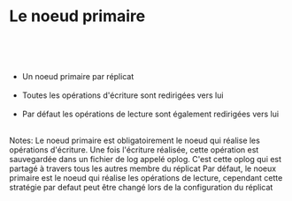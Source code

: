 <!-- .slide: class="sfeir-basic-slide" -->
# Le noeud primaire
<br><br><br>
<ul>
    <li>Un noeud primaire par réplicat</li><br>
    <li>Toutes les opérations d'écriture sont redirigées vers lui</li></br>
    <li>Par défaut les opérations de lecture sont également redirigées vers lui</li></br>
</ul>
Notes: 
Le noeud primaire est obligatoirement le noeud qui réalise les opérations d'écriture. Une fois l'écriture réalisée, cette opération
est sauvegardée dans un fichier de log appelé oplog. C'est cette oplog qui est partagé à travers tous les autres membre du réplicat
Par défaut, le noeux primaire est le noeud qui réalise les opérations de lecture, cependant cette stratégie par defaut peut être changé lors de la configuration
du réplicat